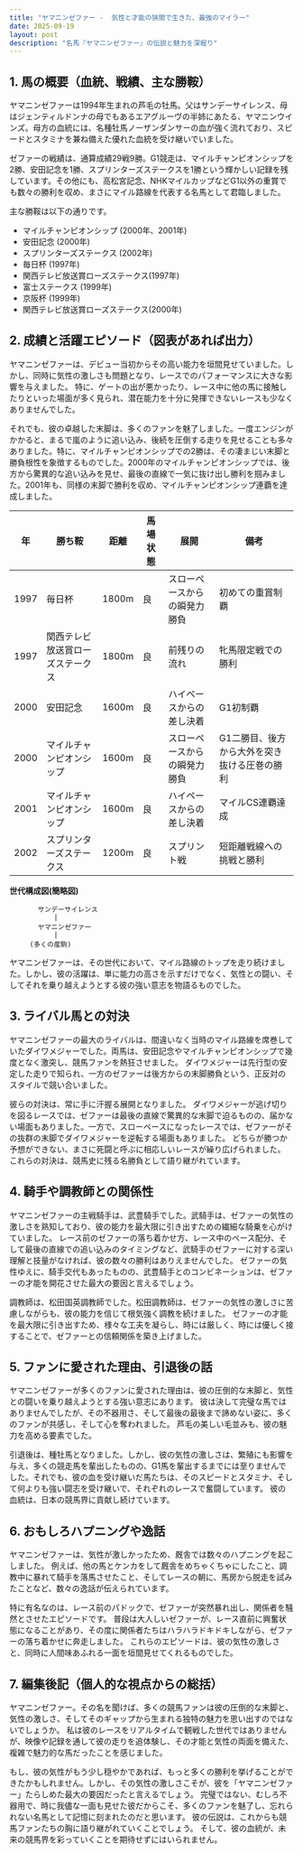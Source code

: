 ```yaml
---
title: "ヤマニンゼファー -  気性と才能の狭間で生きた、最強のマイラー"
date: 2025-09-19
layout: post
description: "名馬『ヤマニンゼファー』の伝説と魅力を深堀り"
---
```


## 1. 馬の概要（血統、戦績、主な勝鞍）

ヤマニンゼファーは1994年生まれの芦毛の牡馬。父はサンデーサイレンス、母はジェンティルドンナの母でもあるエアグルーヴの半姉にあたる、ヤマニンウインズ。母方の血統には、名種牡馬ノーザンダンサーの血が強く流れており、スピードとスタミナを兼ね備えた優れた血統を受け継いでいました。

ゼファーの戦績は、通算成績29戦9勝。G1競走は、マイルチャンピオンシップを2勝、安田記念を1勝、スプリンターズステークスを1勝という輝かしい記録を残しています。その他にも、高松宮記念、NHKマイルカップなどG1以外の重賞でも数々の勝利を収め、まさにマイル路線を代表する名馬として君臨しました。

主な勝鞍は以下の通りです。

* マイルチャンピオンシップ (2000年、2001年)
* 安田記念 (2000年)
* スプリンターズステークス (2002年)
* 毎日杯 (1997年)
* 関西テレビ放送賞ローズステークス(1997年)
* 富士ステークス (1999年)
* 京阪杯 (1999年)
* 関西テレビ放送賞ローズステークス(2000年)


## 2. 成績と活躍エピソード（図表があれば出力）

ヤマニンゼファーは、デビュー当初からその高い能力を垣間見せていました。しかし、同時に気性の激しさも問題となり、レースでのパフォーマンスに大きな影響を与えました。  特に、ゲートの出が悪かったり、レース中に他の馬に接触したりといった場面が多く見られ、潜在能力を十分に発揮できないレースも少なくありませんでした。

それでも、彼の卓越した末脚は、多くのファンを魅了しました。一度エンジンがかかると、まるで嵐のように追い込み、後続を圧倒する走りを見せることも多々ありました。特に、マイルチャンピオンシップでの2勝は、その凄まじい末脚と勝負根性を象徴するものでした。2000年のマイルチャンピオンシップでは、後方から驚異的な追い込みを見せ、最後の直線で一気に抜け出し勝利を掴みました。2001年も、同様の末脚で勝利を収め、マイルチャンピオンシップ連覇を達成しました。

| 年 | 勝ち鞍 | 距離 | 馬場状態 | 展開 | 備考 |
|---|---|---|---|---|---|
| 1997 | 毎日杯 | 1800m | 良 | スローペースからの瞬発力勝負 | 初めての重賞制覇 |
| 1997 | 関西テレビ放送賞ローズステークス | 1800m | 良 | 前残りの流れ | 牝馬限定戦での勝利 |
| 2000 | 安田記念 | 1600m | 良 | ハイペースからの差し決着 | G1初制覇 |
| 2000 | マイルチャンピオンシップ | 1600m | 良 | スローペースからの瞬発力勝負 | G1二勝目、後方から大外を突き抜ける圧巻の勝利 |
| 2001 | マイルチャンピオンシップ | 1600m | 良 | ハイペースからの差し決着 | マイルCS連覇達成 |
| 2002 | スプリンターズステークス | 1200m | 良 | スプリント戦 | 短距離戦線への挑戦と勝利 |


**世代構成図(簡略図)**

```
       サンデーサイレンス
           |
       ヤマニンゼファー
           |
     (多くの産駒)
```

ヤマニンゼファーは、その世代において、マイル路線のトップを走り続けました。しかし、彼の活躍は、単に能力の高さを示すだけでなく、気性との闘い、そしてそれを乗り越えようとする彼の強い意志を物語るものでした。


## 3. ライバル馬との対決

ヤマニンゼファーの最大のライバルは、間違いなく当時のマイル路線を席巻していたダイワメジャーでした。両馬は、安田記念やマイルチャンピオンシップで幾度となく激突し、競馬ファンを熱狂させました。  ダイワメジャーは先行型の安定した走りで知られ、一方のゼファーは後方からの末脚勝負という、正反対のスタイルで競い合いました。

彼らの対決は、常に手に汗握る展開となりました。  ダイワメジャーが逃げ切りを図るレースでは、ゼファーは最後の直線で驚異的な末脚で迫るものの、届かない場面もありました。一方で、スローペースになったレースでは、ゼファーがその抜群の末脚でダイワメジャーを逆転する場面もありました。  どちらが勝つか予想ができない、まさに死闘と呼ぶに相応しいレースが繰り広げられました。  これらの対決は、競馬史に残る名勝負として語り継がれています。


## 4. 騎手や調教師との関係性

ヤマニンゼファーの主戦騎手は、武豊騎手でした。武騎手は、ゼファーの気性の激しさを熟知しており、彼の能力を最大限に引き出すための繊細な騎乗を心がけていました。  レース前のゼファーの落ち着かせ方、レース中のペース配分、そして最後の直線での追い込みのタイミングなど、武騎手のゼファーに対する深い理解と技量がなければ、彼の数々の勝利はありえませんでした。  ゼファーの気性ゆえに、騎手交代もあったものの、武豊騎手とのコンビネーションは、ゼファーの才能を開花させた最大の要因と言えるでしょう。

調教師は、松田国英調教師でした。松田調教師は、ゼファーの気性の激しさに苦慮しながらも、彼の能力を信じて根気強く調教を続けました。  ゼファーの才能を最大限に引き出すため、様々な工夫を凝らし、時には厳しく、時には優しく接することで、ゼファーとの信頼関係を築き上げました。


## 5. ファンに愛された理由、引退後の話

ヤマニンゼファーが多くのファンに愛された理由は、彼の圧倒的な末脚と、気性との闘いを乗り越えようとする強い意志にあります。  彼は決して完璧な馬ではありませんでしたが、その不器用さ、そして最後の最後まで諦めない姿に、多くのファンが共感し、そして心を奪われました。  芦毛の美しい毛並みも、彼の魅力を高める要素でした。

引退後は、種牡馬となりました。しかし、彼の気性の激しさは、繁殖にも影響を与え、多くの競走馬を輩出したものの、G1馬を輩出するまでには至りませんでした。それでも、彼の血を受け継いだ馬たちは、そのスピードとスタミナ、そして何よりも強い闘志を受け継いで、それぞれのレースで奮闘しています。  彼の血統は、日本の競馬界に貢献し続けています。


## 6. おもしろハプニングや逸話

ヤマニンゼファーは、気性が激しかったため、厩舎では数々のハプニングを起こしました。  例えば、他の馬とケンカをして厩舎をめちゃくちゃにしたこと、調教中に暴れて騎手を落馬させたこと、そしてレースの朝に、馬房から脱走を試みたことなど、数々の逸話が伝えられています。

特に有名なのは、レース前のパドックで、ゼファーが突然暴れ出し、関係者を騒然とさせたエピソードです。  普段は大人しいゼファーが、レース直前に興奮状態になることがあり、その度に関係者たちはハラハラドキドキしながら、ゼファーの落ち着かせに奔走しました。  これらのエピソードは、彼の気性の激しさと、同時に人間味あふれる一面を垣間見せてくれるものでした。


## 7. 編集後記（個人的な視点からの総括）

ヤマニンゼファー。その名を聞けば、多くの競馬ファンは彼の圧倒的な末脚と、気性の激しさ、そしてそのギャップから生まれる独特の魅力を思い出すのではないでしょうか。  私は彼のレースをリアルタイムで観戦した世代ではありませんが、映像や記録を通して彼の走りを追体験し、その才能と気性の両面を備えた、複雑で魅力的な馬だったことを感じました。

もし、彼の気性がもう少し穏やかであれば、もっと多くの勝利を挙げることができたかもしれません。しかし、その気性の激しさこそが、彼を「ヤマニンゼファー」たらしめた最大の要因だったと言えるでしょう。  完璧ではない、むしろ不器用で、時に我儘な一面も見せた彼だからこそ、多くのファンを魅了し、忘れられない名馬として記憶に刻まれたのだと思います。  彼の伝説は、これからも競馬ファンたちの胸に語り継がれていくことでしょう。  そして、彼の血統が、未来の競馬界を彩っていくことを期待せずにはいられません。
